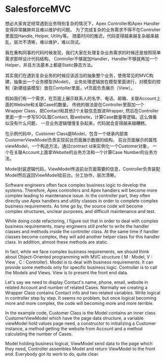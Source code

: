# SalesforceMVC

想必大家肯定经常遇到业务特别复杂的情况下，Apex Controller和Apex Handler变得异常臃肿并且难以维护的问题。
为了完成复杂的业务需求不得不在Controller里面加Handle, Helper, Utility等。
随着时间的推迟，代码变得越来越复杂越来越乱，层次不清晰，难以维护，难以测试。

我在重构同事的代码时候发现，我们大家在处理复杂业务需求的时候还是按照简单需求那样设计代码结构，
Controller不够就加Handler，Handler不够就再加一个Helper，并且方法基本上都是Static静态方法。

其实我们在遇到复杂业务的时候应该适当的抽象整个业务，使用常见的MVC构建，抽象出一个业务模型(Model)，
业务处理逻辑放在模型里面进行，对模型的控制（新建组装模型）放在Contoller里面，vf页面负责展示（View）。

假如我们有一个需求，在页面上展示联系人的名字、电话、邮箱、关联Account上面的Website和关联Case的数量。
传统的做法是在Controller里面加一个Wrapper Class，把Contact和其他2个关联信息放进Wrapper, 
然后在Controller里面一步一步写SOQL取Contact, 取website，计算Case数量等逻辑。这么做看似没有什么问题，
一旦业务逻辑慢慢复杂起来，代码就会变得越来越糟糕。

在示例代码中，Customer Class是Model，包含一个继承内部类CustomerViewModel负责实现前台页面展示数据的结构，
前台页面展示的属性viewModel，一个构造方法，通过contract id来实例化一个Customer对象，
一个在关联Account上面拿Website的业务方法和一个计算Case Number的业务方法。

Model封装逻辑代码，ViewModel传送前台页面需要的信息，Controller负责装配Model然后返回ViewModel给前台。分工协作，层次清晰。


Software engineers often face complex business logic to develop the systems. 
Therefore, Apex controllers and Apex handlers will become more complex leading to maintenance issue.
 In the controller part, they often directly use Apex handlers and utility classes in order to 
 complete complex business requirements. As time go by, the source code will become complex 
 structures, unclear purposes, and difficult maintenance and test.

While doing code refactoring, I figure out that in order to deal with complex business requirements,
 many engineers still prefer to write the handler classes and methods inside the controller class. 
 At the same time if handler classes become complex, they will add another helper class for this 
 handler class. In addition, almost these methods are static.

In fact, while we face complex business requirements, we should think about Object-Oriented 
programming with MVC structure ( M : Model, V : View , C : Controller). Model is to deal with 
business requirements. It can provide some methods only for specific business logic. Controller 
is to call the Models and Views. View is to present the front end data.

Let's say we need to display Contact's name, phone, email, website in related Account and number of related Cases. Normally we creating a Wrapper Class contains Contact info and two related variables. Write logical in controller step by step. It seems no problem, but once logical becoming more and more complex, the code will becoming more and more terrible.

In the example code, Customer Class is the Model contains an inner class CustomerViewModel which 
have the page data structure, a variable viewModel hold values page need, a constructor to initializing
a Customer instance, a method getting the website from Account and a method calculating the number of Cases.

Model holding business logical, ViewModel send data to the page which they need, Controller assembles Model
and return ViewModel to the front end. Everybody got its work to do, quite clear.
